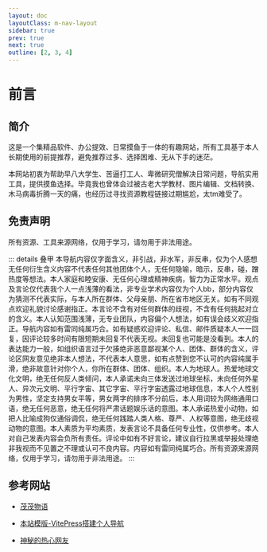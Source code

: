 ```yaml
---
layout: doc
layoutClass: m-nav-layout
sidebar: true
prev: true
next: true
outline: [2, 3, 4]
---
```


# 前言

## 简介

这是一个集精品软件、办公提效、日常摸鱼于一体的有趣网站，所有工具基于本人长期使用的前提推荐，避免推荐过多、选择困难、无从下手的迷茫。

本网站初衷为帮助早八大学生、苦逼打工人、卑微研究僧解决日常问题，导航实用工具，提供摸鱼选择。毕竟我也曾体会过被古老大学教材、图片编辑、文档转换、木马病毒折腾一天的痛，也经历过寻找资源教程链接过期尴尬，太tm难受了。

## 免责声明

所有资源、工具来源网络，仅用于学习，请勿用于非法用途。

::: details 叠甲
本导航内容仅字面含义，非引战，非水军，非反串，仅为个人感想无任何衍生含义内容不代表任何其他团体个人，无任何隐喻，暗示，反串，碰，蹭热度等想法。本人家庭和睦安康、无任何心理或精神疾病，智力为正常水平。观点及言论仅代表我个人一点浅薄的看法，非专业学术内容仅为个人bb，部分内容仅为猜测不代表实际，与本人所在群体、父母亲朋、所在省市地区无关。如有不同观点欢迎礼貌讨论感谢指正。本言论不含有对任何群体的歧视，不含有任何挑起对立的含义。本人认知范围浅薄，无专业团队，内容偏个人想法，如有误会歧义欢迎指正。导航内容如有雷同纯属巧合。如有疑惑欢迎评论、私信、邮件质疑本人一一回复，因评论较多时间有限短期未回复不代表无视。未回复也可能是没看到。本人的表达能力一般，如组织语言过于欠揍绝非恶意鄙视某个人、团体、群体的含义，评论区网友意见绝非本人想法，不代表本人意思，如有点赞到您不认可的内容纯属手滑，绝非故意针对你个人，你所在群体、团体、组织。本人为地球人。热爱地球文化文明，绝无任何反人类倾问，本人承诺未向三体发送过地球坐标，未向任何外星人、异次元文明、平行字宙、其它字宙、平行字宙透露过地球信息，本人个人性别为男性，坚定支持男女平等，男女两字的排序不分前后，本人用词较为网络通用口语，绝无任何恶意，绝无任何将严肃话题娱乐话的意图。本人承诺热爱小动物，如把人比喻成狗仅通俗调侃，绝无任何践踏人类人格、尊严、人权等意图，绝无歧视动物的意图。本人素质为平均素质，发表言论不具备任何专业性，仅供参考。本人对自己发表内容会负所有责任。评论中如有不好言论，建议自行拉黑或举报处理绝非我视而不见置之不理或认可不良内容。内容如有雷同纯属巧合。所有资源来源网络，仅用于学习，请勿用于非法用途。
:::

## 参考网站

* [茂茂物语](https://notes.fe-mm.com/)

* [本站模版-VitePress搭建个人导航](https://vitepress.yiov.top/nav/)

* [神秘的热心网友](https://imyshare.com/)

